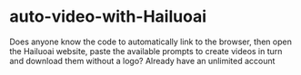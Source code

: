 # auto-video-with-Hailuoai
Does anyone know the code to automatically link to the browser, then open the Hailuoai website, paste the available prompts to create videos in turn and download them without a logo? Already have an unlimited account
